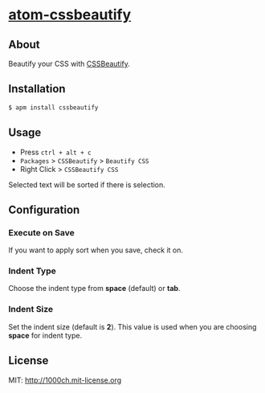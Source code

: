 # [atom-cssbeautify](https://atom.io/packages/cssbeautify)

## About

Beautify your CSS with [CSSBeautify](https://github.com/senchalabs/cssbeautify).

## Installation

```bash
$ apm install cssbeautify
```

## Usage

- Press `ctrl + alt + c`
- `Packages` > `CSSBeautify` > `Beautify CSS`
- Right Click > `CSSBeautify CSS`

Selected text will be sorted if there is selection.

## Configuration

### Execute on Save

If you want to apply sort when you save, check it on.

### Indent Type

Choose the indent type from **space** (default) or **tab**.

### Indent Size

Set the indent size (default is **2**). This value is used when you are choosing **space** for indent type.

## License

MIT: http://1000ch.mit-license.org
